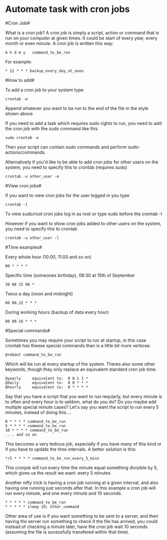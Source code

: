 # Automate task with cron jobs

#Cron Job#

What is a cron job? A cron job is simply a script, action or command that is run on your computer at given times. It could be start of every year, every month or even minute. A cron job is written this way:

    m h d m y   command_to_be_run

For example:

    * 12 * * * backup_every_day_at_noon

#How to add#

To add a cron job to your system type

    crontab -e

Append whatever you want to be run to the end of the file in the style shown above

If you need to add a task which requires sudo rights to run, you need to add the cron job with the sudo command like this

    sudo crontab -e

Then your script can contain sudo commands and perform sudo-actions/commands.

Alternatively if you'd like to be able to add cron jobs for other users on the system, you need to specify this to crontab (requires sudo)

    crontab -u other_user -e

#View cron jobs#

If you want to view cron jobs for the user logged in you type

    crontab -l

To view sudo/root cron jobs log in as root or type sudo before the crontab -l

However if you want to show cron jobs added to other users on the system, you need to specify this to crontab

    crontab -u other_user -l

#Time examples#

Every whole hour (10:00, 11:00 and so on)

    00 * * * *

Specific time (someones birthday), 08:30 at 15th of September

    30 08 15 08 *

Twice a day (noon and midnight)
    
    00 00,12 * * *

During working hours (backup of data every hour)

    00 08-16 * * *

#Special commands#

Sometimes you may require your script to run at startup, in this case crontab has theese special commands than is a little bit more verbose.

    @reboot command_to_be_run

Which will be run at every startup of the system. Theres also some other keywords, though they only replace an equivalent standard cron job time.

    @yearly     equivalent to:  0 0 1 1 *
    @daily      equivalent to:  0 0 * * *
    @hourly     equivalent to:  0 * * * *

Say that you have a script that you want to run reqularly, but every minute is to often and every hour is to seldom, what do you do? Do you maybe add multiple special minute cases? Let's say you want the script to run every 5 minutes, instead of doing this....

    0 * * * * command_to_be_run
    5 * * * * command_to_be_run
    10 * * * * command_to_be_run
    .... and so on

This becomes a very tedious job, especially if you have many of this kind or if you have to update the time intervals. A better solution is this:

    */5 * * * * command_to_be_run_every_5_mins

This cronjob will run every time the minute equal something divisible by 5, which gives us the result we want: every 5 minutes

Another nifty trick is having a cron job running at a given interval, and also having one running just seconds after that. In this example a cron job will run every minute, and one every minute and 10 seconds.

    * * * * * command_to_be_run
    * * * * * sleep 10; other_command

Other area of use is if you want something to be sent to a server, and then having the server run something to check if the file has arrived, you could instead of checking a minute later, have the cron job wait 10 seconds (assuming the file is sucessfully transfered within that time).
